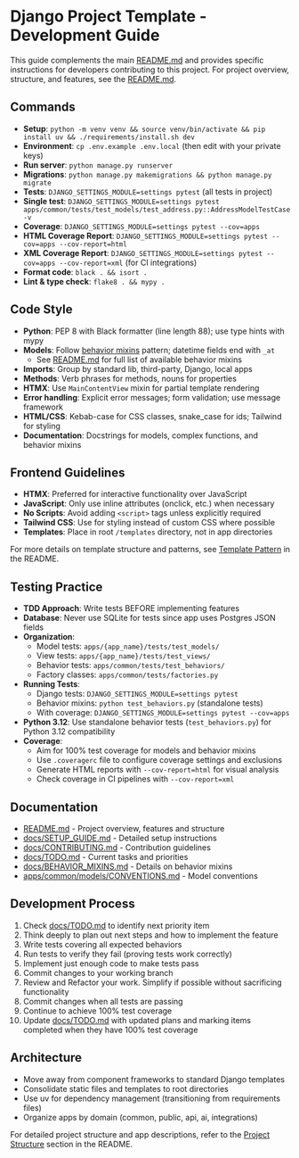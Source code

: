 # Django Project Template - Development Guide

This guide complements the main [README.md](/README.md) and provides specific instructions for developers contributing to this project. For project overview, structure, and features, see the [README.md](/README.md).

## Commands
- **Setup**: `python -m venv venv && source venv/bin/activate && pip install uv && ./requirements/install.sh dev`
- **Environment**: `cp .env.example .env.local` (then edit with your private keys)
- **Run server**: `python manage.py runserver`
- **Migrations**: `python manage.py makemigrations && python manage.py migrate`
- **Tests**: `DJANGO_SETTINGS_MODULE=settings pytest` (all tests in project)
- **Single test**: `DJANGO_SETTINGS_MODULE=settings pytest apps/common/tests/test_models/test_address.py::AddressModelTestCase -v`
- **Coverage**: `DJANGO_SETTINGS_MODULE=settings pytest --cov=apps`
- **HTML Coverage Report**: `DJANGO_SETTINGS_MODULE=settings pytest --cov=apps --cov-report=html`
- **XML Coverage Report**: `DJANGO_SETTINGS_MODULE=settings pytest --cov=apps --cov-report=xml` (for CI integrations)
- **Format code**: `black . && isort .`
- **Lint & type check**: `flake8 . && mypy .`

## Code Style
- **Python**: PEP 8 with Black formatter (line length 88); use type hints with mypy
- **Models**: Follow [behavior mixins](/apps/common/models/CONVENTIONS.md) pattern; datetime fields end with `_at`
  - See [README.md](/README.md#behavior-mixins) for full list of available behavior mixins
- **Imports**: Group by standard lib, third-party, Django, local apps
- **Methods**: Verb phrases for methods, nouns for properties
- **HTMX**: Use `MainContentView` mixin for partial template rendering
- **Error handling**: Explicit error messages; form validation; use message framework
- **HTML/CSS**: Kebab-case for CSS classes, snake_case for ids; Tailwind for styling
- **Documentation**: Docstrings for models, complex functions, and behavior mixins

## Frontend Guidelines
- **HTMX**: Preferred for interactive functionality over JavaScript
- **JavaScript**: Only use inline attributes (onclick, etc.) when necessary
- **No Scripts**: Avoid adding `<script>` tags unless explicitly required
- **Tailwind CSS**: Use for styling instead of custom CSS where possible
- **Templates**: Place in root `/templates` directory, not in app directories

For more details on template structure and patterns, see [Template Pattern](/README.md#template-pattern) in the README.

## Testing Practice
- **TDD Approach**: Write tests BEFORE implementing features
- **Database**: Never use SQLite for tests since app uses Postgres JSON fields
- **Organization**:
  - Model tests: `apps/{app_name}/tests/test_models/`
  - View tests: `apps/{app_name}/tests/test_views/`
  - Behavior tests: `apps/common/tests/test_behaviors/`
  - Factory classes: `apps/common/tests/factories.py`
- **Running Tests**:
  - Django tests: `DJANGO_SETTINGS_MODULE=settings pytest`
  - Behavior mixins: `python test_behaviors.py` (standalone tests)
  - With coverage: `DJANGO_SETTINGS_MODULE=settings pytest --cov=apps`
- **Python 3.12**: Use standalone behavior tests (`test_behaviors.py`) for Python 3.12 compatibility
- **Coverage**: 
  - Aim for 100% test coverage for models and behavior mixins
  - Use `.coveragerc` file to configure coverage settings and exclusions
  - Generate HTML reports with `--cov-report=html` for visual analysis
  - Check coverage in CI pipelines with `--cov-report=xml`

## Documentation
- [README.md](/README.md) - Project overview, features and structure
- [docs/SETUP_GUIDE.md](/docs/SETUP_GUIDE.md) - Detailed setup instructions
- [docs/CONTRIBUTING.md](/docs/CONTRIBUTING.md) - Contribution guidelines
- [docs/TODO.md](/docs/TODO.md) - Current tasks and priorities
- [docs/BEHAVIOR_MIXINS.md](/docs/BEHAVIOR_MIXINS.md) - Details on behavior mixins
- [apps/common/models/CONVENTIONS.md](/apps/common/models/CONVENTIONS.md) - Model conventions

## Development Process
1. Check [docs/TODO.md](/docs/TODO.md) to identify next priority item
2. Think deeply to plan out next steps and how to implement the feature
3. Write tests covering all expected behaviors
4. Run tests to verify they fail (proving tests work correctly)
5. Implement just enough code to make tests pass
6. Commit changes to your working branch
7. Review and Refactor your work. Simplify if possible without sacrificing functionality
8. Commit changes when all tests are passing
9. Continue to achieve 100% test coverage
10. Update [docs/TODO.md](/docs/TODO.md) with updated plans and marking items completed when they have 100% test coverage

## Architecture
- Move away from component frameworks to standard Django templates
- Consolidate static files and templates to root directories
- Use uv for dependency management (transitioning from requirements files)
- Organize apps by domain (common, public, api, ai, integrations)

For detailed project structure and app descriptions, refer to the [Project Structure](/README.md#project-structure) section in the README.